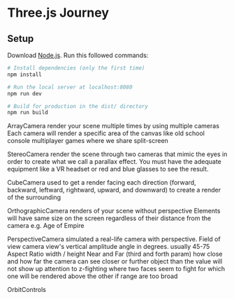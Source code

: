 # Three.js Journey

## Setup
Download [Node.js](https://nodejs.org/en/download/).
Run this followed commands:

``` bash
# Install dependencies (only the first time)
npm install

# Run the local server at localhost:8080
npm run dev

# Build for production in the dist/ directory
npm run build
```
ArrayCamera
    render your scene multiple times by using multiple cameras
    Each camera will render a specific area of the canvas
    like old school console multiplayer games where we share split-screen

StereoCamera
    render the scene through two cameras that mimic the eyes in order to create what we call a parallax effect.
    You must have the adequate equipment like a VR headset or red and blue glasses to see the result.

CubeCamera
    used to get a render facing each direction
    (forward, backward, leftward, rightward, upward, and downward)
    to create a render of the surrounding

OrthographicCamera
    renders of your scene without perspective
    Elements will have same size on the screen regardless of their distance from the camera
    e.g. Age of Empire

PerspectiveCamera
    simulated a real-life camera with perspective.
    Field of view
        camera view's vertical amplitude angle in degrees.
        usually 45-75
    Aspect Ratio
        width / height
    Near and Far (third and forth param)
        how close and how far the camera can see
        closer or further object than the value will not show up
        attention to z-fighting where two faces seem to fight for which one will be rendered above the other if range are too broad

OrbitControls
    